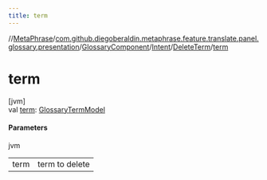 ```yaml
---
title: term
---
```

//[MetaPhrase](../../../../../index.html)/[com.github.diegoberaldin.metaphrase.feature.translate.panel.glossary.presentation](../../../index.html)/[GlossaryComponent](../../index.html)/[Intent](../index.html)/[DeleteTerm](index.html)/[term](term.html)



# term



[jvm]\
val [term](term.html): [GlossaryTermModel](../../../../com.github.diegoberaldin.metaphrase.domain.glossary.data/-glossary-term-model/index.html)



#### Parameters


jvm

| | |
|---|---|
| term | term to delete |





